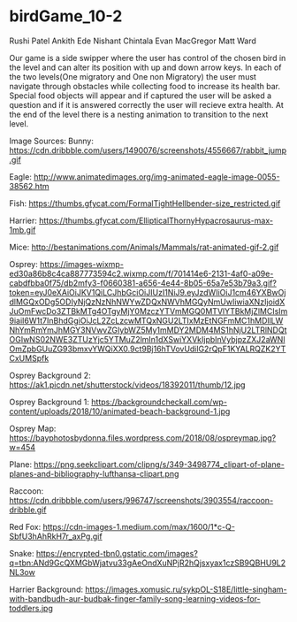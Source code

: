# birdGame_10-2

Rushi Patel
Ankith Ede
Nishant Chintala 
Evan MacGregor 
Matt Ward

Our game is a side swipper where the user has control of the chosen bird in the level and can alter its position with up and down arrow keys. In each of the two levels(One migratory and One non Migratory) the user must navigate through obstacles while collecting food to increase its health bar. Special food objects will appear and if captured the user will be asked a question and if it is answered correctly the user will recieve extra health. At the end of the level there is a nesting animation to transition to the next level.


Image Sources:
Bunny:
  https://cdn.dribbble.com/users/1490076/screenshots/4556667/rabbit_jump.gif
  
Eagle:
  http://www.animatedimages.org/img-animated-eagle-image-0055-38562.htm

Fish:
  https://thumbs.gfycat.com/FormalTightHellbender-size_restricted.gif

Harrier:
  https://thumbs.gfycat.com/EllipticalThornyHypacrosaurus-max-1mb.gif

Mice:
  http://bestanimations.com/Animals/Mammals/rat-animated-gif-2.gif

Osprey:
  https://images-wixmp-ed30a86b8c4ca887773594c2.wixmp.com/f/701414e6-2131-4af0-a09e-cabdfbba0f75/db2mfy3-f0660381-a656-4e44-8b05-65a7e53b79a3.gif?token=eyJ0eXAiOiJKV1QiLCJhbGciOiJIUzI1NiJ9.eyJzdWIiOiJ1cm46YXBwOjdlMGQxODg5ODIyNjQzNzNhNWYwZDQxNWVhMGQyNmUwIiwiaXNzIjoidXJuOmFwcDo3ZTBkMTg4OTgyMjY0MzczYTVmMGQ0MTVlYTBkMjZlMCIsIm9iaiI6W1t7InBhdGgiOiJcL2ZcLzcwMTQxNGU2LTIxMzEtNGFmMC1hMDllLWNhYmRmYmJhMGY3NVwvZGIybWZ5My1mMDY2MDM4MS1hNjU2LTRlNDQtOGIwNS02NWE3ZTUzYjc5YTMuZ2lmIn1dXSwiYXVkIjpbInVybjpzZXJ2aWNlOmZpbGUuZG93bmxvYWQiXX0.9ct9Bj16hTVovUdilG2rQpF1KYALRQZK2YTCxUMSpfk
  
Osprey Background 2:
  https://ak1.picdn.net/shutterstock/videos/18392011/thumb/12.jpg
  
Osprey Background 1:
  https://backgroundcheckall.com/wp-content/uploads/2018/10/animated-beach-background-1.jpg
  
Osprey Map:
  https://bayphotosbydonna.files.wordpress.com/2018/08/ospreymap.jpg?w=454
  
Plane:
  https://png.seekclipart.com/clipng/s/349-3498774_clipart-of-plane-planes-and-bibliography-lufthansa-clipart.png
  
Raccoon:
  https://cdn.dribbble.com/users/996747/screenshots/3903554/raccoon-dribble.gif

Red Fox:
  https://cdn-images-1.medium.com/max/1600/1*c-Q-SbfU3hAhRkH7r_axPg.gif

Snake:
  https://encrypted-tbn0.gstatic.com/images?q=tbn:ANd9GcQXMGbWjatvu33gAeOndXuNPjR2hQjsxyax1czSB9QBHU9L2NL3ow
  
Harrier Background:
  https://images.xomusic.ru/sykpOL-S18E/little-singham-with-bandbudh-aur-budbak-finger-family-song-learning-videos-for-toddlers.jpg
